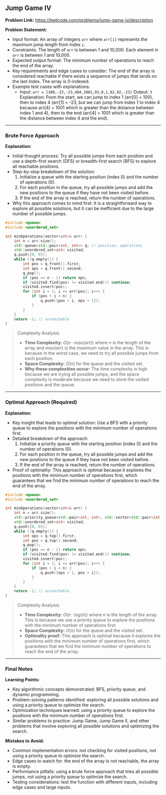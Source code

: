 ## Jump Game IV
**Problem Link:** https://leetcode.com/problems/jump-game-iv/description

**Problem Statement:**
- Input format: An array of integers `arr` where `arr[i]` represents the maximum jump length from index `i`.
- Constraints: The length of `arr` is between 1 and 10,000. Each element in `arr` is between 1 and 10,000.
- Expected output format: The minimum number of operations to reach the end of the array.
- Key requirements and edge cases to consider: The end of the array is considered reachable if there exists a sequence of jumps that lands on the last index. The array is 0-indexed.
- Example test cases with explanations:
  - Input: `arr = [100,-23,-23,404,1001,93,0,1,92,92,-23]`
    Output: `3`
    Explanation: From the start, we can jump to index 1 (arr[0] = 100), then to index 4 (arr[1] = -23, but we can jump from index 1 to index 4 because arr[4] = 1001 which is greater than the distance between index 1 and 4), then to the end (arr[4] = 1001 which is greater than the distance between index 4 and the end).

---

### Brute Force Approach

**Explanation:**
- Initial thought process: Try all possible jumps from each position and use a depth-first search (DFS) or breadth-first search (BFS) to explore all reachable positions.
- Step-by-step breakdown of the solution:
  1. Initialize a queue with the starting position (index 0) and the number of operations (0).
  2. For each position in the queue, try all possible jumps and add the new positions to the queue if they have not been visited before.
  3. If the end of the array is reached, return the number of operations.
- Why this approach comes to mind first: It is a straightforward way to explore all possible solutions, but it can be inefficient due to the large number of possible jumps.

```cpp
#include <queue>
#include <unordered_set>

int minOperations(vector<int>& arr) {
    int n = arr.size();
    std::queue<std::pair<int, int>> q; // position, operations
    std::unordered_set<int> visited;
    q.push({0, 0});
    while (!q.empty()) {
        int pos = q.front().first;
        int ops = q.front().second;
        q.pop();
        if (pos == n - 1) return ops;
        if (visited.find(pos) != visited.end()) continue;
        visited.insert(pos);
        for (int i = 1; i <= arr[pos]; i++) {
            if (pos + i < n) {
                q.push({pos + i, ops + 1});
            }
        }
    }
    return -1; // unreachable
}
```

> Complexity Analysis:
> - **Time Complexity:** $O(n \cdot max(arr))$ where $n$ is the length of the array and $max(arr)$ is the maximum value in the array. This is because in the worst case, we need to try all possible jumps from each position.
> - **Space Complexity:** $O(n)$ for the queue and the visited set.
> - **Why these complexities occur:** The time complexity is high because we are trying all possible jumps, and the space complexity is moderate because we need to store the visited positions and the queue.

---

### Optimal Approach (Required)

**Explanation:**
- Key insight that leads to optimal solution: Use a BFS with a priority queue to explore the positions with the minimum number of operations first.
- Detailed breakdown of the approach:
  1. Initialize a priority queue with the starting position (index 0) and the number of operations (0).
  2. For each position in the queue, try all possible jumps and add the new positions to the queue if they have not been visited before.
  3. If the end of the array is reached, return the number of operations.
- Proof of optimality: This approach is optimal because it explores the positions with the minimum number of operations first, which guarantees that we find the minimum number of operations to reach the end of the array.

```cpp
#include <queue>
#include <unordered_set>

int minOperations(vector<int>& arr) {
    int n = arr.size();
    std::priority_queue<std::pair<int, int>, std::vector<std::pair<int, int>>, std::greater<std::pair<int, int>>> q; // operations, position
    std::unordered_set<int> visited;
    q.push({0, 0});
    while (!q.empty()) {
        int ops = q.top().first;
        int pos = q.top().second;
        q.pop();
        if (pos == n - 1) return ops;
        if (visited.find(pos) != visited.end()) continue;
        visited.insert(pos);
        for (int i = 1; i <= arr[pos]; i++) {
            if (pos + i < n) {
                q.push({ops + 1, pos + i});
            }
        }
    }
    return -1; // unreachable
}
```

> Complexity Analysis:
> - **Time Complexity:** $O(n \cdot log(n))$ where $n$ is the length of the array. This is because we use a priority queue to explore the positions with the minimum number of operations first.
> - **Space Complexity:** $O(n)$ for the queue and the visited set.
> - **Optimality proof:** This approach is optimal because it explores the positions with the minimum number of operations first, which guarantees that we find the minimum number of operations to reach the end of the array.

---

### Final Notes

**Learning Points:**
- Key algorithmic concepts demonstrated: BFS, priority queue, and dynamic programming.
- Problem-solving patterns identified: exploring all possible solutions and using a priority queue to optimize the search.
- Optimization techniques learned: using a priority queue to explore the positions with the minimum number of operations first.
- Similar problems to practice: Jump Game, Jump Game II, and other problems that involve exploring all possible solutions and optimizing the search.

**Mistakes to Avoid:**
- Common implementation errors: not checking for visited positions, not using a priority queue to optimize the search.
- Edge cases to watch for: the end of the array is not reachable, the array is empty.
- Performance pitfalls: using a brute force approach that tries all possible jumps, not using a priority queue to optimize the search.
- Testing considerations: test the function with different inputs, including edge cases and large inputs.
